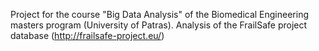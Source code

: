 Project for the course "Big Data Analysis"  of the Biomedical Engineering masters program (University of Patras).
Analysis of the FrailSafe project database (http://frailsafe-project.eu/)
